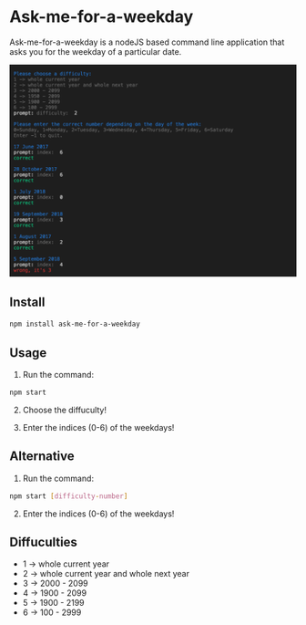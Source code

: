 # Ask-me-for-a-weekday
Ask-me-for-a-weekday is a nodeJS based command line application that asks you for the weekday of a particular date.

![preview of Ask-me-for-a-weekday](https://raw.githubusercontent.com/ndsvw/Ask-me-for-a-weekday/433ab79f486972644ac0a6f6458e9386c7acb2ca/preview.png)


## Install
```bash
npm install ask-me-for-a-weekday
```

## Usage
1. Run the command:
```bash
npm start
```
2. Choose the diffuculty!

3. Enter the indices (0-6) of the weekdays! 


## Alternative
1. Run the command:
```bash
npm start [difficulty-number]
```
2. Enter the indices (0-6) of the weekdays!

## Diffuculties
- 1 -> whole current year
- 2 -> whole current year and whole next year
- 3 -> 2000 - 2099
- 4 -> 1900 - 2099
- 5 -> 1900 - 2199
- 6 -> 100 - 2999